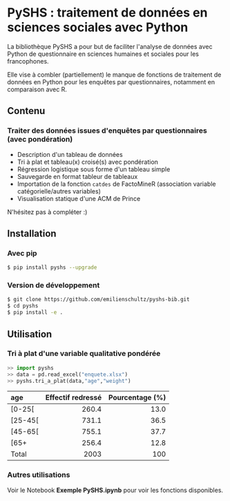 # PySHS : traitement de données en sciences sociales avec Python

La bibliothèque PySHS a pour but de faciliter l'analyse de données avec Python de questionnaire en sciences humaines et sociales pour les francophones.

Elle vise à combler (partiellement) le manque de fonctions de traitement de données en Python pour les enquêtes par questionnaires, notamment en comparaison avec R.

## Contenu

### Traiter des données issues d'enquêtes par questionnaires (avec pondération)

- Description d'un tableau de données
- Tri à plat et tableau(x) croisé(s) avec pondération
- Régression logistique sous forme d'un tableau simple
- Sauvegarde en format tableur de tableaux
- Importation de la fonction `catdes` de FactoMineR (association variable catégorielle/autres variables)
- Visualisation statique d'une ACM de Prince

N'hésitez pas à compléter :) 

## Installation

### Avec pip

```sh
$ pip install pyshs --upgrade
```

### Version de développement

```sh
$ git clone https://github.com/emilienschultz/pyshs-bib.git
$ cd pyshs
$ pip install -e .
```

## Utilisation

### Tri à plat d'une variable qualitative pondérée

```python
>> import pyshs
>> data = pd.read_excel("enquete.xlsx")
>> pyshs.tri_a_plat(data,"age","weight")
```

| age     |   Effectif redressé |   Pourcentage (%) |
|:--------|--------------------:|------------------:|
| [0-25[  |               260.4 |              13.0 |
| [25-45[ |               731.1 |              36.5 |
| [45-65[ |               755.1 |              37.7 |
| [65+    |               256.4 |              12.8 |
| Total   |                2003 |               100 |


### Autres utilisations

Voir le Notebook **Exemple PySHS.ipynb** pour voir les fonctions disponibles.
